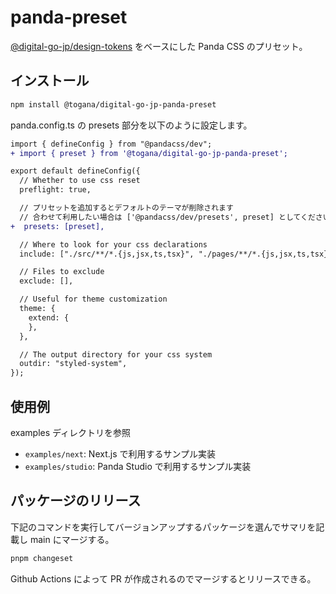 # panda-preset

[@digital-go-jp/design-tokens](https://www.npmjs.com/package/@digital-go-jp/design-tokens) をベースにした Panda CSS のプリセット。

## インストール

```sh
npm install @togana/digital-go-jp-panda-preset
```

panda.config.ts の presets 部分を以下のように設定します。

```diff
import { defineConfig } from "@pandacss/dev";
+ import { preset } from '@togana/digital-go-jp-panda-preset';

export default defineConfig({
  // Whether to use css reset
  preflight: true,

  // プリセットを追加するとデフォルトのテーマが削除されます
  // 合わせて利用したい場合は ['@pandacss/dev/presets', preset] としてください
+  presets: [preset],

  // Where to look for your css declarations
  include: ["./src/**/*.{js,jsx,ts,tsx}", "./pages/**/*.{js,jsx,ts,tsx}"],

  // Files to exclude
  exclude: [],

  // Useful for theme customization
  theme: {
    extend: {
    },
  },

  // The output directory for your css system
  outdir: "styled-system",
});
```

## 使用例

examples ディレクトリを参照

- `examples/next`: Next.js で利用するサンプル実装
- `examples/studio`: Panda Studio で利用するサンプル実装

## パッケージのリリース

下記のコマンドを実行してバージョンアップするパッケージを選んでサマリを記載し main にマージする。

```sh
pnpm changeset
```

Github Actions によって PR が作成されるのでマージするとリリースできる。
